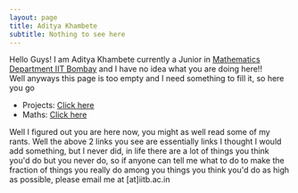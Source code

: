 ```yaml
---
layout: page
title: Aditya Khambete
subtitle: Nothing to see here 
---
```

Hello Guys!
I am Aditya Khambete currently a Junior in [Mathematics Department IIT Bombay](https://www.math.iitb.ac.in) and I have no idea what you are doing here!!  
Well anyways this page is too empty and I need something to fill it, so here you go
- Projects: [Click here](https://adityak1729.github.io/Projects/)
- Maths: [Click here](https://adityak1729.github.io/Mathematics)

Well I figured out you are here now, you might as well read some of my rants. Well the above 2 links you see are essentially links I thought I would add something, but I never did, in life there are a lot of things you think you'd do but you never do, so if anyone can tell me what to do to make the fraction of things you really do among you things you think you'd do as high as possible, please email me at <my last name>[at]iitb.ac.in
